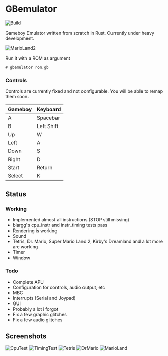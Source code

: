 # GBemulator
![Build](https://github.com/p4ddy1/gbemulator/workflows/Build/badge.svg?branch=master)

Gameboy Emulator written from scratch in Rust. Currently under heavy development.

![MarioLand2](https://cloud.lpnw.de/apps/files_sharing/publicpreview/m3FjZqCPjqY3XAj?x=2560&y=966&a=true)

Run it with a ROM as argument
```
# gbemulator rom.gb
```

### Controls
Controls are currently fixed and not configurable. You will be able to remap them soon.

| Gameboy | Keyboard   |
|---------|------------|
| A       | Spacebar   |
| B       | Left Shift |
| Up      | W          |
| Left    | A          |
| Down    | S          |
| Right   | D          |
| Start   | Return     |
| Select  | K          |

## Status

### Working
* Implemented almost all instructions (STOP still missing)
* blargg's cpu_instr and instr_timing tests pass
* Rendering is working
* Sound
* Tetris, Dr. Mario, Super Mario Land 2, Kirby's Dreamland and a lot more are working
* Timer
* Window


### Todo
* Complete APU
* Configuration for controls, audio output, etc
* MBC
* Interrupts (Serial and Joypad)
* GUI
* Probably a lot i forgot
* Fix a few graphic glitches
* Fix a few audio glitches

## Screenshots

![CpuTest](https://cloud.lpnw.de/apps/files_sharing/publicpreview/KbyxSCrXL9kKr8i?x=1920&y=632&a=true)
![TimingTest](https://cloud.lpnw.de/apps/files_sharing/publicpreview/CE8dENP7JacDSN5?x=1920&y=632&a=true)
![Tetris](https://cloud.lpnw.de/apps/files_sharing/publicpreview/jcm8QLoHETHRFBa?x=1920&y=632&a=true)
![DrMario](https://cloud.lpnw.de/apps/files_sharing/publicpreview/MHNYnr2pPDrneGc?x=1920&y=632&a=true)
![MarioLand](https://cloud.lpnw.de/apps/files_sharing/publicpreview/freAayx9sFQk7oy?x=1920&y=632&a=true)

